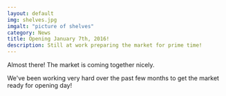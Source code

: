 ```yaml
---
layout: default
img: shelves.jpg
imgalt: "picture of shelves"
category: News
title: Opening January 7th, 2016!
description: Still at work preparing the market for prime time!
---
```

<p>Almost there! The market is coming together nicely. </p>
<p> We've been working very hard over the past few months to get the market ready for opening day!</p>